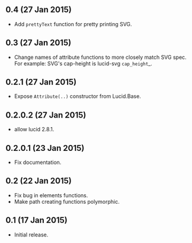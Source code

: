 0.4 (27 Jan 2015)
---------------------

- Add `prettyText` function for pretty printing SVG.

0.3 (27 Jan 2015)
---------------------

 - Change names of attribute functions to more closely match SVG spec.
   For example: SVG's cap-height is lucid-svg `cap_height`_.
   
0.2.1 (27 Jan 2015)
---------------------

- Expose `Attribute(..)` constructor from Lucid.Base.

0.2.0.2 (27 Jan 2015)
---------------------

- allow lucid 2.8.1.

0.2.0.1 (23 Jan 2015)
---------------------

- Fix documentation.

0.2 (22 Jan 2015)
-----------------

- Fix bug in elements functions.
- Make path creating functions polymorphic.

0.1 (17 Jan 2015)
-----------------

- Initial release.